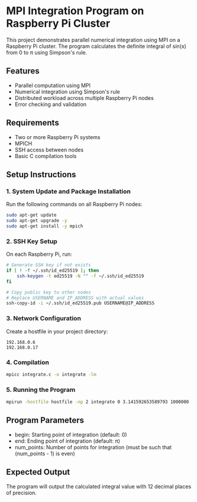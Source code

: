 # MPI Integration Program on Raspberry Pi Cluster

This project demonstrates parallel numerical integration using MPI on a Raspberry Pi cluster. The program calculates the definite integral of sin(x) from 0 to π using Simpson's rule.

## Features

- Parallel computation using MPI
- Numerical integration using Simpson's rule
- Distributed workload across multiple Raspberry Pi nodes
- Error checking and validation

## Requirements

- Two or more Raspberry Pi systems
- MPICH
- SSH access between nodes
- Basic C compilation tools

## Setup Instructions

### 1. System Update and Package Installation

Run the following commands on all Raspberry Pi nodes:

```bash
sudo apt-get update
sudo apt-get upgrade -y
sudo apt-get install -y mpich
```

### 2. SSH Key Setup

On each Raspberry Pi, run:

```bash
# Generate SSH key if not exists
if [ ! -f ~/.ssh/id_ed25519 ]; then
    ssh-keygen -t ed25519 -N "" -f ~/.ssh/id_ed25519
fi

# Copy public key to other nodes
# Replace USERNAME and IP_ADDRESS with actual values
ssh-copy-id -i ~/.ssh/id_ed25519.pub USERNAME@IP_ADDRESS
```

### 3. Network Configuration

Create a hostfile in your project directory:

```
192.168.0.6
192.168.0.17
```

### 4. Compilation

```bash
mpicc integrate.c -o integrate -lm
```

### 5. Running the Program

```bash
mpirun -hostfile hostfile -np 2 integrate 0 3.141592653589793 1000000
```

## Program Parameters

- begin: Starting point of integration (default: 0)
- end: Ending point of integration (default: π)
- num_points: Number of points for integration (must be such that (num_points - 1) is even)

## Expected Output

The program will output the calculated integral value with 12 decimal places of precision.
